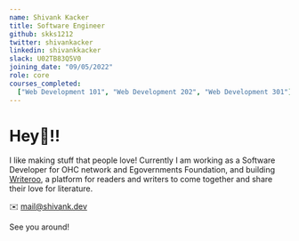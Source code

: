 ```yaml
---
name: Shivank Kacker
title: Software Engineer
github: skks1212
twitter: shivankacker
linkedin: shivankkacker
slack: U02TB83Q5V0
joining_date: "09/05/2022"
role: core
courses_completed:
  ["Web Development 101", "Web Development 202", "Web Development 301"]
---
```


# Hey👋!!

I like making stuff that people love!
Currently I am working as a Software Developer for OHC network and Egovernments Foundation, and building [Writeroo](https://writeroo.net), a platform for readers and writers to come together and share their love for literature.

✉️ [mail@shivank.dev](mailto:mail@shivank.dev)

See you around!

